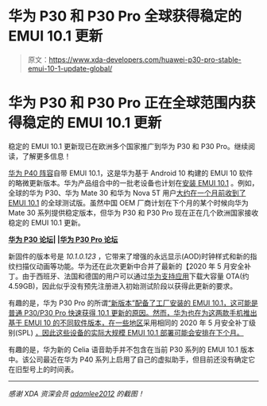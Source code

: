 # 华为 P30 和 P30 Pro 全球获得稳定的 EMUI 10.1 更新

> 原文：<https://www.xda-developers.com/huawei-p30-pro-stable-emui-10-1-update-global/>

# 华为 P30 和 P30 Pro 正在全球范围内获得稳定的 EMUI 10.1 更新

稳定的 EMUI 10.1 更新现已在欧洲多个国家推广到华为 P30 和 P30 Pro。继续阅读，了解更多信息！

[华为 P40 阵容](https://www.xda-developers.com/huawei-p40-pro-specifications-features-pricing-availability/)自带 EMUI 10.1，这是华为基于 Android 10 构建的 EMUI 10 软件的略微更新版本。华为产品组合中的一批老设备也计划在[安装 EMUI 10.1](https://www.xda-developers.com/emui-10-1-roadmap-beta-timeline-huawei-honor-smartphones/) 。例如，全球的华为 P30、华为 Mate 30 和华为 Nova 5T 用户[大约在一个月前收到了 EMUI 10.1](https://www.xda-developers.com/huawei-p30-mate-30-nova-5t-emui-10-1-global-beta-starts-rolling-out/) 的全球测试版。虽然中国 OEM 厂商计划在下个月的某个时候向华为 Mate 30 系列提供稳定版本，但华为 P30 和 P30 Pro 现在正在几个欧洲国家接收稳定的 EMUI 10.1 更新。

**[华为 P30 论坛](https://forum.xda-developers.com/huawei-p30)| |[华为 P30 Pro 论坛](https://forum.xda-developers.com/huawei-p30-pro)**

新固件的版本号是 *10.1.0.123* ，它带来了增强的永远显示(AOD)时钟样式和新的指纹扫描仪动画等功能。华为还在此次更新中合并了最新的【2020 年 5 月安全补丁。由于西班牙、法国和德国的用户可以通过[华为支持应用](https://consumer.huawei.com/in/support/support-app/)下载大容量 OTA(约 4.59GB)，因此似乎没有预先注册进入初始测试阶段以获得此更新的要求。

有趣的是，华为 P30 Pro 的所谓[“新版本”配备了工厂安装的 EMUI 10.1，这可能是普通 P30/P30 Pro 快速获得 10.1 更新的原因。然而，华为也在为这两款手机推出基于 EMUI 10 的不同软件版本，在一些地区](https://www.xda-developers.com/huawei-p30-pro-new-edition-silver-frost/)采用相同的 2020 年 5 月安全补丁级别(SPL) [，因此这些设备的实际大规模 EMUI 10.1 部署可能会安排在下个月。](https://forum.xda-developers.com/showpost.php?p=82667635)

有趣的是，华为新的 Celia 语音助手并不包含在当前 P30 系列的 EMUI 10.1 版本中。该公司最近在华为 P40 系列上启用了自己的虚拟助手，但目前还没有确定它在旧型号上的时间表。

* * *

*感谢 XDA 资深会员 [adamlee2012](https://forum.xda-developers.com/member.php?u=4685262) 的截图！*